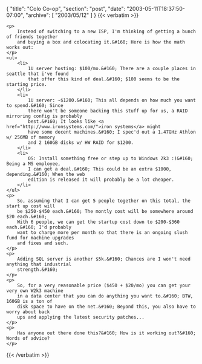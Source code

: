 {
  "title": "Colo Co-op",
  "section": "post",
  "date": "2003-05-11T18:37:50-07:00",
  "archive": [
    "2003/05/12"
  ]
}
{{< verbatim >}}

    <p>
        Instead of switching to a new ISP, I'm thinking of getting a bunch of friends together
        and buying a box and colocating it.&#160; Here is how the math works out: 
    </p>
    <ul>
        <li>
            1U server hosting: $100/mo.&#160; There are a couple places in seattle that i've found
            that offer this kind of deal.&#160; $100 seems to be the starting price. 
        </li>
        <li>
            1U server: ~$1200.&#160; This all depends on how much you want to spend.&#160; Since
            there won't be someone backing this stuff up for us, a RAID mirroring config is probably
            best.&#160; It looks like <a href="http://www.ironsystems.com/">iron systems</a> might
            have some decent machines.&#160; I spec'd out a 1.47GHz Athlon w/ 256MB of memory
            and 2 160GB disks w/ HW RAID for $1200. 
        </li>
        <li>
            OS: Install something free or step up to Windows 2k3 :)&#160; Being a MS employee,
            I can get a deal.&#160; This could be an extra $1000, depending.&#160; When the web
            edition is released it will probably be a lot cheaper. 
        </li>
    </ul>
    <p>
        So, assuming that I can get 5 people together on this total, the start up cost will
        be $250-$450 each.&#160; The montly cost will be somewhere around $20 each.&#160;
        With 6 people, we can get the startup cost down to $200-$360 each.&#160; I'd probably
        want to charge more per month so that there is an ongoing slush fund for machine upgrades
        and fixes and such. 
    </p>
    <p>
        Adding SQL server is another $5k.&#160; Chances are I won't need anything that industrial
        strength.&#160; 
    </p>
    <p>
        So, for a very reasonable price ($450 + $20/mo) you can get your very own W2k3 machine
        in a data center that you can do anything you want to.&#160; BTW, 160GB is a ton of
        disk space to have on the net.&#160; Beyond this, you also have to worry about back
        ups and applying the latest security patches... 
    </p>
    <p>
        Has anyone out there done this?&#160; How is it working out?&#160; Words of advice? 
    </p>

{{< /verbatim >}}
